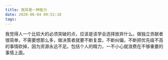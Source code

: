 ```yaml
---
title: 放弃是一种能力
date: 2020-06-04 09:52:18
tags:
---
```

我觉得人一个比较大的必须突破的点，应该是该学会选择放弃什么。做独立贡献者很简单，不需要想那么多，做决策者就要不断复盘，不断纠偏，不断把优先级不高的事情砍掉，因为资源永远不足。包括个人的精力，一不小心就浪费在不够重要的事情上面。